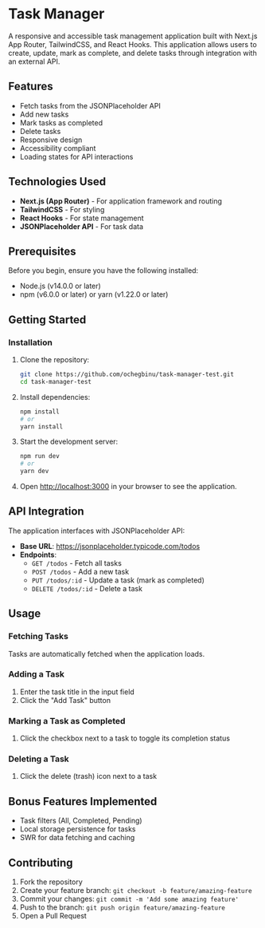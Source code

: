 # Task Manager

A responsive and accessible task management application built with Next.js App Router, TailwindCSS, and React Hooks. This application allows users to create, update, mark as complete, and delete tasks through integration with an external API.

## Features

- Fetch tasks from the JSONPlaceholder API
- Add new tasks
- Mark tasks as completed
- Delete tasks
- Responsive design
- Accessibility compliant
- Loading states for API interactions

## Technologies Used

- **Next.js (App Router)** - For application framework and routing
- **TailwindCSS** - For styling
- **React Hooks** - For state management
- **JSONPlaceholder API** - For task data

## Prerequisites

Before you begin, ensure you have the following installed:
- Node.js (v14.0.0 or later)
- npm (v6.0.0 or later) or yarn (v1.22.0 or later)

## Getting Started

### Installation

1. Clone the repository:
   ```bash
   git clone https://github.com/ochegbinu/task-manager-test.git
   cd task-manager-test
   ```

2. Install dependencies:
   ```bash
   npm install
   # or
   yarn install
   ```

3. Start the development server:
   ```bash
   npm run dev
   # or
   yarn dev
   ```

4. Open [http://localhost:3000](http://localhost:3000) in your browser to see the application.


## API Integration

The application interfaces with JSONPlaceholder API:

- **Base URL**: https://jsonplaceholder.typicode.com/todos
- **Endpoints**:
  - `GET /todos` - Fetch all tasks
  - `POST /todos` - Add a new task
  - `PUT /todos/:id` - Update a task (mark as completed)
  - `DELETE /todos/:id` - Delete a task

## Usage

### Fetching Tasks
Tasks are automatically fetched when the application loads.

### Adding a Task
1. Enter the task title in the input field
2. Click the "Add Task" button

### Marking a Task as Completed
1. Click the checkbox next to a task to toggle its completion status

### Deleting a Task
1. Click the delete (trash) icon next to a task

## Bonus Features Implemented

- Task filters (All, Completed, Pending)
- Local storage persistence for tasks
- SWR for data fetching and caching



## Contributing

1. Fork the repository
2. Create your feature branch: `git checkout -b feature/amazing-feature`
3. Commit your changes: `git commit -m 'Add some amazing feature'`
4. Push to the branch: `git push origin feature/amazing-feature`
5. Open a Pull Request

